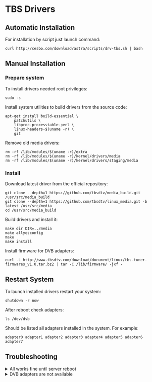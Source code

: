 # TBS Drivers

## Automatic Installation

For installation by script just launch command:

```
curl http://cesbo.com/download/astra/scripts/drv-tbs.sh | bash
```

## Manual Installation

### Prepare system

To install drivers needed root privileges:

```
sudo -s
```

Install system utilities to build drivers from the source code:

```
apt-get install build-essential \
    patchutils \
    libproc-processtable-perl \
    linux-headers-$(uname -r) \
    git
```

Remove old media drivers:

```
rm -rf /lib/modules/$(uname -r)/extra
rm -rf /lib/modules/$(uname -r)/kernel/drivers/media
rm -rf /lib/modules/$(uname -r)/kernel/drivers/staging/media
```

### Install

Download latest driver from the official repository:

```
git clone --depth=1 https://github.com/tbsdtv/media_build.git /usr/src/media_build
git clone --depth=1 https://github.com/tbsdtv/linux_media.git -b latest /usr/src/media
cd /usr/src/media_build
```

Build drivers and install it:

```
make dir DIR=../media
make allyesconfig
make
make install
```

Install firmware for DVB adapters:

```
curl -L http://www.tbsdtv.com/download/document/linux/tbs-tuner-firmwares_v1.0.tar.bz2 | tar -C /lib/firmware/ -jxf -
```

## Restart System

To launch installed drivers restart your system:

```
shutdown -r now
```

After reboot check adapters:

```
ls /dev/dvb
```

Should be listed all adapters installed in the system. For example:

```
adapter0 adapter1 adapter2 adapter3 adapter4 adapter5 adapter6 adapter7
```

## Troubleshooting

<details class="marker">
<summary>All works fine until server reboot</summary>

Probably Linux kernel has been updated with autoupdate or manually. Try to reinstall driver.

</details>

<details class="marker">
<summary>DVB adapters are not available</summary>

If command `ls /dev/dvb` shows error `No such file or directory`, then first of all need to check is hardware is visible by the system:

```
lspci | grep Multimedia
```

If adapters connected to the PCIe properly you will see listing of the PCIe adapters. For example:

```
01:00.0 Multimedia controller: TBS Technologies DVB-S2 4 Tuner PCIe Card
```

Try to reinstall driver. If this not helps, please contact with hardware vendor.

</details>
